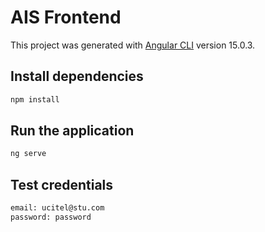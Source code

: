# AIS Frontend

This project was generated with [Angular CLI](https://github.com/angular/angular-cli) version 15.0.3.


## Install dependencies
```bash
npm install
```

## Run the application
```bash
ng serve
```

## Test credentials
```bash
email: ucitel@stu.com
password: password
```


